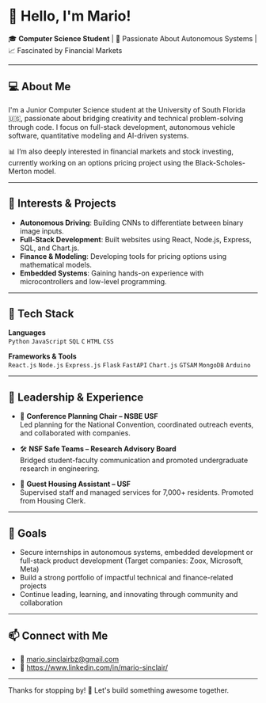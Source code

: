 # 👋 Hello, I'm Mario!

🎓 **Computer Science Student** | 🧠 Passionate About Autonomous Systems | 📈 Fascinated by Financial Markets

---

## 💻 About Me

I'm a Junior Computer Science student at the University of South Florida 🇺🇸, passionate about bridging creativity and technical problem-solving through code. I focus on full-stack development, autonomous vehicle software, quantitative modeling and AI-driven systems.

📊 I’m also deeply interested in financial markets and stock investing, currently working on an options pricing project using the Black-Scholes-Merton model.


---

## 🧠 Interests & Projects

- **Autonomous Driving**: Building CNNs to differentiate between binary image inputs.
- **Full-Stack Development**: Built websites using React, Node.js, Express, SQL, and Chart.js.
- **Finance & Modeling**: Developing tools for pricing options using mathematical models.
- **Embedded Systems**: Gaining hands-on experience with microcontrollers and low-level programming.

---

## 🔨 Tech Stack

**Languages**  
`Python` `JavaScript` `SQL` `C` `HTML` `CSS`

**Frameworks & Tools**  
`React.js` `Node.js` `Express.js` `Flask` `FastAPI` `Chart.js` `GTSAM` `MongoDB` `Arduino`

---

## 👔 Leadership & Experience

- 🎤 **Conference Planning Chair – NSBE USF**  
  Led planning for the National Convention, coordinated outreach events, and collaborated with companies.

- 🛠 **NSF Safe Teams – Research Advisory Board**  
  Bridged student-faculty communication and promoted undergraduate research in engineering.

- 🏨 **Guest Housing Assistant – USF**  
  Supervised staff and managed services for 7,000+ residents. Promoted from Housing Clerk.

---

## 🎯 Goals

- Secure internships in autonomous systems, embedded development or full-stack product development (Target companies: Zoox, Microsoft, Meta)
- Build a strong portfolio of impactful technical and finance-related projects
- Continue leading, learning, and innovating through community and collaboration

---

## 📫 Connect with Me

- 📧 mario.sinclairbz@gmail.com
- 🔗 https://www.linkedin.com/in/mario-sinclair/

---

Thanks for stopping by! 🚀 Let's build something awesome together.
